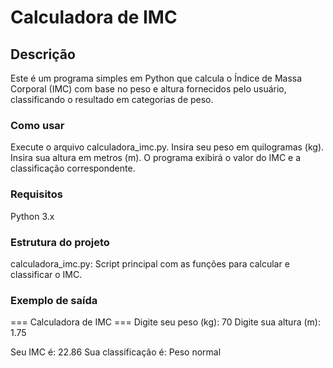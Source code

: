 # Calculadora de IMC

## Descrição
Este é um programa simples em Python que calcula o Índice de Massa Corporal (IMC) com base no peso e altura fornecidos pelo usuário, classificando o resultado em categorias de peso.

### Como usar
Execute o arquivo calculadora_imc.py.
Insira seu peso em quilogramas (kg).
Insira sua altura em metros (m).
O programa exibirá o valor do IMC e a classificação correspondente.

### Requisitos
Python 3.x

### Estrutura do projeto
calculadora_imc.py: Script principal com as funções para calcular e classificar o IMC.

### Exemplo de saída
=== Calculadora de IMC ===
Digite seu peso (kg): 70
Digite sua altura (m): 1.75

Seu IMC é: 22.86
Sua classificação é: Peso normal


